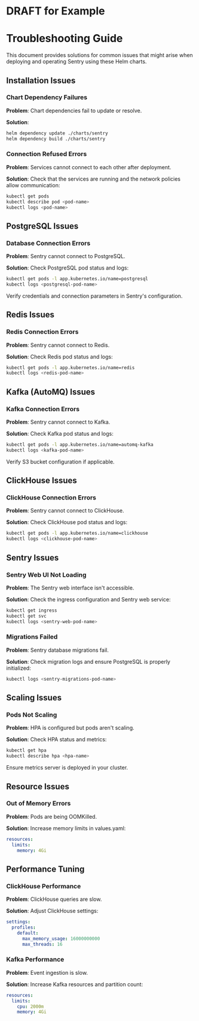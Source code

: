 # DRAFT for Example

# Troubleshooting Guide

This document provides solutions for common issues that might arise when deploying and operating Sentry using these Helm charts.

## Installation Issues

### Chart Dependency Failures

**Problem**: Chart dependencies fail to update or resolve.

**Solution**:
```bash
helm dependency update ./charts/sentry
helm dependency build ./charts/sentry
```

### Connection Refused Errors

**Problem**: Services cannot connect to each other after deployment.

**Solution**: Check that the services are running and the network policies allow communication:

```bash
kubectl get pods
kubectl describe pod <pod-name>
kubectl logs <pod-name>
```

## PostgreSQL Issues

### Database Connection Errors

**Problem**: Sentry cannot connect to PostgreSQL.

**Solution**: Check PostgreSQL pod status and logs:

```bash
kubectl get pods -l app.kubernetes.io/name=postgresql
kubectl logs <postgresql-pod-name>
```

Verify credentials and connection parameters in Sentry's configuration.

## Redis Issues

### Redis Connection Errors

**Problem**: Sentry cannot connect to Redis.

**Solution**: Check Redis pod status and logs:

```bash
kubectl get pods -l app.kubernetes.io/name=redis
kubectl logs <redis-pod-name>
```

## Kafka (AutoMQ) Issues

### Kafka Connection Errors

**Problem**: Sentry cannot connect to Kafka.

**Solution**: Check Kafka pod status and logs:

```bash
kubectl get pods -l app.kubernetes.io/name=automq-kafka
kubectl logs <kafka-pod-name>
```

Verify S3 bucket configuration if applicable.

## ClickHouse Issues

### ClickHouse Connection Errors

**Problem**: Sentry cannot connect to ClickHouse.

**Solution**: Check ClickHouse pod status and logs:

```bash
kubectl get pods -l app.kubernetes.io/name=clickhouse
kubectl logs <clickhouse-pod-name>
```

## Sentry Issues

### Sentry Web UI Not Loading

**Problem**: The Sentry web interface isn't accessible.

**Solution**: Check the ingress configuration and Sentry web service:

```bash
kubectl get ingress
kubectl get svc
kubectl logs <sentry-web-pod-name>
```

### Migrations Failed

**Problem**: Sentry database migrations fail.

**Solution**: Check migration logs and ensure PostgreSQL is properly initialized:

```bash
kubectl logs <sentry-migrations-pod-name>
```

## Scaling Issues

### Pods Not Scaling

**Problem**: HPA is configured but pods aren't scaling.

**Solution**: Check HPA status and metrics:

```bash
kubectl get hpa
kubectl describe hpa <hpa-name>
```

Ensure metrics server is deployed in your cluster.

## Resource Issues

### Out of Memory Errors

**Problem**: Pods are being OOMKilled.

**Solution**: Increase memory limits in values.yaml:

```yaml
resources:
  limits:
    memory: 4Gi
```

## Performance Tuning

### ClickHouse Performance

**Problem**: ClickHouse queries are slow.

**Solution**: Adjust ClickHouse settings:

```yaml
settings:
  profiles:
    default:
      max_memory_usage: 16000000000
      max_threads: 16
```

### Kafka Performance

**Problem**: Event ingestion is slow.

**Solution**: Increase Kafka resources and partition count:

```yaml
resources:
  limits:
    cpu: 2000m
    memory: 4Gi
```
